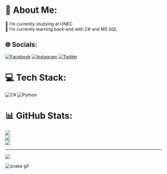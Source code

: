 # 💫 About Me:
🔭 I’m currently studying at UNEC<br>🌱 I’m currently learning back-end with C# and MS SQL


## 🌐 Socials:
[![Facebook](https://img.shields.io/badge/Facebook-%231877F2.svg?logo=Facebook&logoColor=white)](https://facebook.com/celal.ehmedli.520) [![Instagram](https://img.shields.io/badge/Instagram-%23E4405F.svg?logo=Instagram&logoColor=white)](https://instagram.com/celal_ehmdl) [![Twitter](https://img.shields.io/badge/Twitter-%231DA1F2.svg?logo=Twitter&logoColor=white)](https://twitter.com/Clodrax) 

# 💻 Tech Stack:
![C#](https://img.shields.io/badge/c%23-%23239120.svg?style=for-the-badge&logo=c-sharp&logoColor=white) ![Python](https://img.shields.io/badge/python-3670A0?style=for-the-badge&logo=python&logoColor=ffdd54)
# 📊 GitHub Stats:
![](https://github-readme-stats.vercel.app/api?username=Clodrax&theme=nightowl&hide_border=true&include_all_commits=true&count_private=false)<br/>
![](https://github-readme-streak-stats.herokuapp.com/?user=Clodrax&theme=nightowl&hide_border=true)<br/>
![](https://github-readme-stats.vercel.app/api/top-langs/?username=Clodrax&theme=nightowl&hide_border=true&include_all_commits=true&count_private=false&layout=compact)

---
[![](https://visitcount.itsvg.in/api?id=Clodrax&icon=0&color=6)](https://visitcount.itsvg.in)

<!-- Proudly created with GPRM ( https://gprm.itsvg.in ) -->



![snake gif](https://github.com/Clodrax/Clodrax/blob/output/github-contribution-grid-snake.gif)
